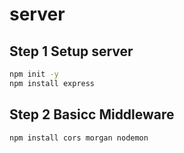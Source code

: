 # server
## Step 1 Setup server

```bash
npm init -y
npm install express
```

## Step 2 Basicc Middleware
```bash
npm install cors morgan nodemon
```